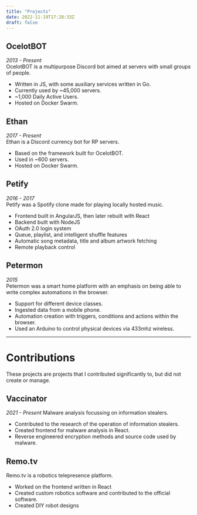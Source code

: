 ```yaml
---
title: "Projects"
date: 2022-11-19T17:28:33Z
draft: false
---
```


## OcelotBOT  
_2013 - Present_  
OcelotBOT is a multipurpose Discord bot aimed at servers with small groups of people.  

- Written in JS, with some auxiliary services written in Go.  
- Currently used by ~45,000 servers.   
- ~1,000 Daily Active Users.
- Hosted on Docker Swarm.

## Ethan
_2017 - Present_  
Ethan is a Discord currency bot for RP servers.  
- Based on the framework built for OcelotBOT.
- Used in ~600 servers.
- Hosted on Docker Swarm.
    
## Petify    
_2016 - 2017_  
Petify was a Spotify clone made for playing locally hosted music.
- Frontend built in AngularJS, then later rebuilt with React
- Backend built with NodeJS
- OAuth 2.0 login system  
- Queue, playlist, and intelligent shuffle features
- Automatic song metadata, title and album artwork fetching
- Remote playback control
  
## Petermon
_2015_  
Petermon was a smart home platform with an emphasis on being able to write complex automations in the browser.  
- Support for different device classes.  
- Ingested data from a mobile phone.  
- Automation creation with triggers, conditions and actions within the browser.
- Used an Arduino to control physical devices via 433mhz wireless.
  

---

# Contributions
  
These projects are projects that I contributed significantly to, but did not create or manage.  


## Vaccinator  
_2021 - Present_
Malware analysis focussing on information stealers.
- Contributed to the research of the operation of information stealers.
- Created frontend for malware analysis in React.
- Reverse engineered encryption methods and source code used by malware.

## Remo.tv
Remo.tv is a robotics telepresence platform.
- Worked on the frontend written in React
- Created custom robotics software and contributed to the official software.
- Created DIY robot designs 
  

